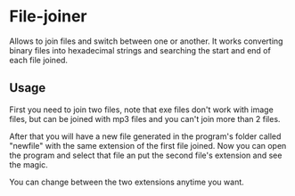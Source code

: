 # File-joiner
Allows to join files and switch between one or another. It works converting binary files into hexadecimal strings and searching the start and end of each file joined.
## Usage
First you need to join two files, note that exe files don't work with image files, but can be joined with mp3 files and you can't join more than 2 files.

After that you will have a new file generated in the program's folder called "newfile" with the same extension of the first file joined. Now you can open the program and select that file an put the second file's extension and see the magic.

You can change between the two extensions anytime you want.
